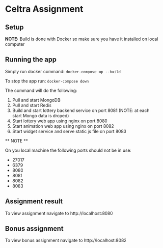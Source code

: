 # Celtra Assignment

## Setup

**NOTE:** Build is done with Docker so make sure you have it installed on local computer

## Running the app

Simply run docker command:
`docker-compose up --build`

To stop the app run:
`docker-compose down`

The command will do the following:

1. Pull and start MongoDB
2. Pull and start Redis
3. Build and start lottery backend service on port 8081 (NOTE: at each start Mongo data is droped)
4. Start lottery web app using nginx on port 8080
5. Start animation web app using nginx on port 8082
6. Start widget service and serve static js file on port 8083

** NOTE **

On you local machine the following ports should not be in use:
- 27017
- 6379
- 8080
- 8081
- 8082
- 8083

## Assignment result

To view assignment navigate to http://localhost:8080

## Bonus assignment

To view bonus assignment navigate to http://localhost:8082
